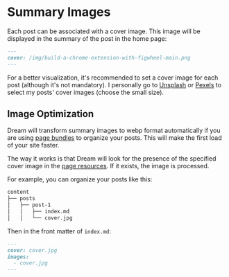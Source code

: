 # Summary Images

Each post can be associated with a cover image. This image will be displayed in the summary of the post in the home page:

```md
---
cover: /img/build-a-chrome-extension-with-figwheel-main.png
---
```

For a better visualization, it's recommended to set a cover image for each post (although it's not mandatory). I personally
go to [Unsplash](https://unsplash.com/) or [Pexels](https://www.pexels.com/) to select my posts' cover images (choose the small size).

## Image Optimization

Dream will transform summary images to webp format automatically if you are using
[page bundles](https://gohugo.io/content-management/page-bundles/) to organize your posts.
This will make the first load of your site faster.

The way it works is that Dream will look for the presence of the specified cover image
in the [page resources](https://gohugo.io/content-management/page-resources/).
If it exists, the image is processed.

For example, you can organize your posts like this:

```txt
content
├── posts
│   ├── post-1
│   │   ├── index.md
│   │   └── cover.jpg
```

Then in the front matter of `index.md`:

```md
---
cover: cover.jpg
images:
  - cover.jpg
---
```
